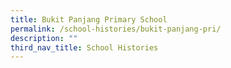```yaml
---
title: Bukit Panjang Primary School
permalink: /school-histories/bukit-panjang-pri/
description: ""
third_nav_title: School Histories
---
```

